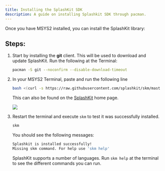 ```yaml
---
title: Installing the SplashKit SDK
description: A guide on installing Splashkit SDK through pacman.
---
```

Once you have MSYS2 installed, you can install the SplashKit library:

## Steps:

1. Start by installing the **git** client. This will be used to download and update SplashKit. Run the following at the Terminal:

    ```bash
    pacman -S git --noconfirm --disable-download-timeout
    ```

1. In your MSYS2 Terminal, paste and run the following line

    ```bash
    bash <(curl -s https://raw.githubusercontent.com/splashkit/skm/master/install-scripts/skm-install.sh)
    ```

    This can also be found on the [SplashKit](http://www.splashkit.io) home page.

    ![](/gifs/windows/6.gif)

1. Restart the terminal and execute `skm` to test it was successfully installed.

    ```bash
    skm
    ```

    You should see the following messages:

    ```bash
    Splashkit is installed successfully!
    Missing skm command. For help use 'skm help'
    ```

    SplashKit supports a number of languages. Run `skm help` at the terminal to see the different commands you can run.



